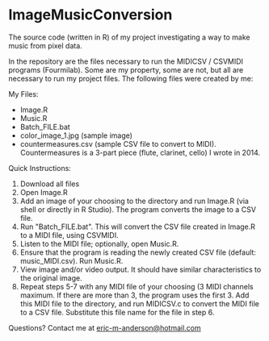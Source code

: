 # ImageMusicConversion
The source code (written in R) of my project investigating a way to make music from pixel data.

In the repository are the files necessary to run the MIDICSV / CSVMIDI programs (Fourmilab). Some are my property, some are not, but all are necessary to run my project files. The following files were created by me:

My Files:
 - Image.R
 - Music.R
 - Batch_FILE.bat
 - color_image_1.jpg (sample image)
 - countermeasures.csv (sample CSV file to convert to MIDI). Countermeasures is a 3-part piece (flute, clarinet, cello) I wrote in 2014.

Quick Instructions:
 1. Download all files
 2. Open Image.R
 3. Add an image of your choosing to the directory and run Image.R (via shell or directly in R Studio). The program converts the image to a CSV file.
 4. Run "Batch_FILE.bat". This will convert the CSV file created in Image.R to a MIDI file, using CSVMIDI.
 5. Listen to the MIDI file; optionally, open Music.R.
 6. Ensure that the program is reading the newly created CSV file (default: music_MIDI.csv). Run Music.R.
 7. View image and/or video output. It should have similar characteristics to the original image.
 8. Repeat steps 5-7 with any MIDI file of your choosing (3 MIDI channels maximum. If there are more than 3, the program uses the first 3. Add this MIDI file to the directory, and run MIDICSV.c to convert the MIDI file to a CSV file. Substitute this file name for the file in step 6.
 
 Questions? Contact me at eric-m-anderson@hotmail.com
 
